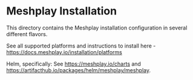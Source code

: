 # Meshplay Installation

This directory contains the Meshplay installation configuration in several different flavors.

See all supported platforms and instructions to install here - https://docs.meshplay.io/installation/platforms

Helm, specifically: See https://meshplay.io/charts and https://artifacthub.io/packages/helm/meshplay/meshplay.
